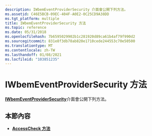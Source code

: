 ```yaml
---
description: IWbemEventProviderSecurity 介面會公開下列方法。
ms.assetid: C46E5BCB-09EC-404F-A0E2-0C25CD9A38DD
ms.tgt_platform: multiple
title: IWbemEventProviderSecurity 方法
ms.topic: reference
ms.date: 05/31/2018
ms.openlocfilehash: 7b6595029902b1c281920d89ca61b4af79f990d2
ms.sourcegitcommit: 831e8f3db78ab820e1710cede244553c70e50500
ms.translationtype: MT
ms.contentlocale: zh-TW
ms.lasthandoff: 01/08/2021
ms.locfileid: "103851235"
---
```

# <a name="iwbemeventprovidersecurity-methods"></a>IWbemEventProviderSecurity 方法

[**IWbemEventProviderSecurity**](/windows/desktop/api/Wbemprov/nn-wbemprov-iwbemeventprovidersecurity)介面會公開下列方法。

## <a name="in-this-section"></a>本節內容

-   [**AccessCheck 方法**](/windows/desktop/api/Wbemprov/nf-wbemprov-iwbemeventprovidersecurity-accesscheck)

 

 




